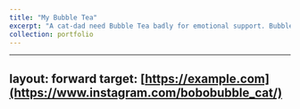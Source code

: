 ```yaml
---
title: "My Bubble Tea"
excerpt: "A cat-dad need Bubble Tea badly for emotional support. Bubble is a cat master in fetch and high-five! His [Instagram](https://www.instagram.com/bobobubble_cat/).<br/><img src='/images/Bubble/bubble.jpg'>"
collection: portfolio
---
```


---
layout: forward
target: [https://example.com](https://www.instagram.com/bobobubble_cat/)
---

